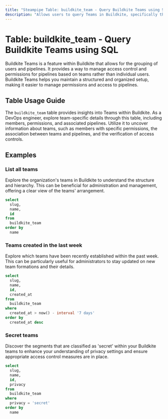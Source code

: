 ```yaml
---
title: "Steampipe Table: buildkite_team - Query Buildkite Teams using SQL"
description: "Allows users to query Teams in Buildkite, specifically the details of each team, providing insights into team members, permissions, and associated pipelines."
---
```


# Table: buildkite_team - Query Buildkite Teams using SQL

Buildkite Teams is a feature within Buildkite that allows for the grouping of users and pipelines. It provides a way to manage access control and permissions for pipelines based on teams rather than individual users. Buildkite Teams helps you maintain a structured and organized setup, making it easier to manage permissions and access to pipelines.

## Table Usage Guide

The `buildkite_team` table provides insights into Teams within Buildkite. As a DevOps engineer, explore team-specific details through this table, including members, permissions, and associated pipelines. Utilize it to uncover information about teams, such as members with specific permissions, the association between teams and pipelines, and the verification of access controls.

## Examples

### List all teams
Explore the organization's teams in Buildkite to understand the structure and hierarchy. This can be beneficial for administration and management, offering a clear view of the teams' arrangement.

```sql
select
  slug,
  name,
  id
from
  buildkite_team
order by
  name
```

### Teams created in the last week
Explore which teams have been recently established within the past week. This can be particularly useful for administrators to stay updated on new team formations and their details.

```sql
select
  slug,
  name,
  id,
  created_at
from
  buildkite_team
where
  created_at > now() - interval '7 days'
order by
  created_at desc
```

### Secret teams
Discover the segments that are classified as 'secret' within your Buildkite teams to enhance your understanding of privacy settings and ensure appropriate access control measures are in place.

```sql
select
  slug,
  name,
  id,
  privacy
from
  buildkite_team
where
  privacy = 'secret'
order by
  name
```